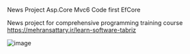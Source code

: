 News Project 
Asp.Core Mvc6 
Code first
EfCore

News project for comprehensive programming training course 
https://mehransattary.ir/learn-software-tabriz

![image](https://github.com/mehransattary/News/assets/57407714/68da36be-bc8f-4132-97f1-2444f7e60ce6)
